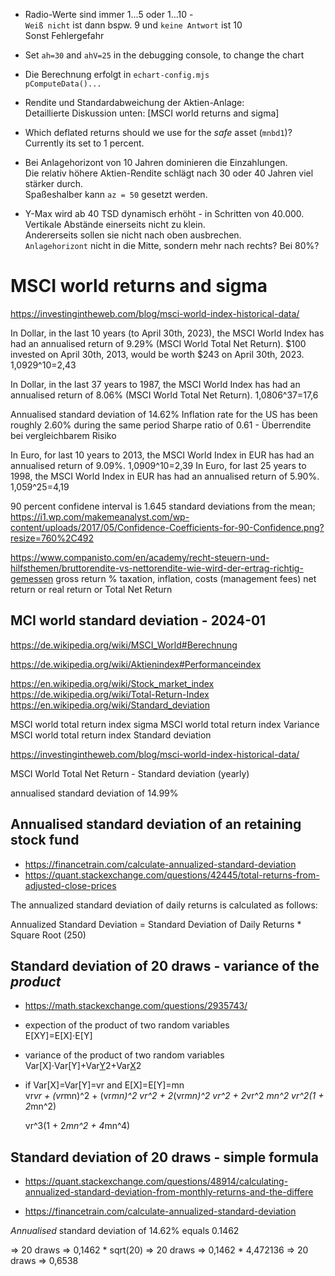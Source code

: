 * Radio-Werte sind immer 1...5 oder 1...10 -   
  `Weiß nicht` ist dann bspw. 9 und `keine Antwort` ist 10  
  Sonst Fehlergefahr

* Set `ah=30` and `ahV=25` in the debugging console, to change the chart

* Die Berechnung erfolgt in `echart-config.mjs`  
  `pComputeData()...`

* Rendite und Standardabweichung der Aktien-Anlage:  
  Detaillierte Diskussion unten: [MSCI world returns and sigma]

* Which deflated returns should we use for the _safe_ asset (`mnbd1`)?  
  Currently its set to 1 percent.

* Bei Anlagehorizont von 10 Jahren dominieren die Einzahlungen.  
  Die relativ höhere Aktien-Rendite schlägt nach 30 oder 40 Jahren viel stärker durch.  
  Spaßeshalber kann `az = 50` gesetzt werden.

* Y-Max wird ab 40 TSD dynamisch erhöht - in Schritten von 40.000.  
  Vertikale Abstände einerseits nicht zu klein.  
  Andererseits sollen sie nicht nach oben ausbrechen.  
  `Anlagehorizont` nicht in die Mitte, sondern mehr nach rechts? Bei 80%? 


# MSCI world returns and sigma

<https://investingintheweb.com/blog/msci-world-index-historical-data/>

In Dollar, in the last 10 years (to April 30th, 2023), the MSCI World Index has had an annualised return of 9.29% 
  (MSCI World Total Net Return).
	$100 invested on April 30th, 2013, would be worth $243 on April 30th, 2023.
	1,0929^10=2,43

In Dollar, in the last 37 years to 1987, the MSCI World Index has had an annualised return of 8.06% 
  (MSCI World Total Net Return). 
	1,0806^37=17,6

Annualised standard deviation of 14.62%
Inflation rate for the US has been roughly 2.60% during the same period
Sharpe ratio of 0.61 - Überrendite bei vergleichbarem Risiko

In Euro, for last 10 years to 2013, the MSCI World Index in EUR has had an annualised return of 9.09%.
	1,0909^10=2,39
In Euro, for last 25 years to 1998, the MSCI World Index in EUR has had an annualised return of 5.90%.
	1,059^25=4,19

90 percent confidene interval is 1.645 standard deviations from the mean; 
<https://i1.wp.com/makemeanalyst.com/wp-content/uploads/2017/05/Confidence-Coefficients-for-90-Confidence.png?resize=760%2C492>



<https://www.companisto.com/en/academy/recht-steuern-und-hilfsthemen/bruttorendite-vs-nettorendite-wie-wird-der-ertrag-richtig-gemessen>
gross return
 % taxation, inflation, costs (management fees)
net return or real return or Total Net Return 


## MCI world standard deviation - 2024-01

https://de.wikipedia.org/wiki/MSCI_World#Berechnung

https://de.wikipedia.org/wiki/Aktienindex#Performanceindex

https://en.wikipedia.org/wiki/Stock_market_index
https://de.wikipedia.org/wiki/Total-Return-Index
https://en.wikipedia.org/wiki/Standard_deviation

MSCI world total return index  sigma 
MSCI world total return index  Variance
MSCI world total return index  Standard deviation


<https://investingintheweb.com/blog/msci-world-index-historical-data/>

MSCI World Total Net Return - Standard deviation (yearly)

 annualised standard deviation of 14.99%
 
 
## Annualised standard deviation of an retaining stock fund

* <https://financetrain.com/calculate-annualized-standard-deviation>
* <https://quant.stackexchange.com/questions/42445/total-returns-from-adjusted-close-prices>

The annualized standard deviation of daily returns is calculated as follows:

Annualized Standard Deviation = Standard Deviation of Daily Returns * Square Root (250)

## Standard deviation of 20 draws - variance of the _product_

* https://math.stackexchange.com/questions/2935743/

* expection of the product of two random variables  
  E[XY]=E[X]⋅E[Y]

* variance  of the product of two random variables  
  Var[X]⋅Var[Y]+Var[Y](E[X])2+Var[X](E[Y])2 

* if Var[X]=Var[Y]=vr and E[X]=E[Y]=mn  
    vr*vr +   (vr*mn)^2 + (vr*mn)^2 
    vr^2  + 2*(vr*mn)^2 
    vr^2  + 2*vr^2 *mn^2
    vr^2(1 + 2*mn^2) 

    vr^3(1 + 2*mn^2 + 4*mn^4) 

## Standard deviation of 20 draws - simple formula

* <https://quant.stackexchange.com/questions/48914/calculating-annualized-standard-deviation-from-monthly-returns-and-the-differe>

* <https://financetrain.com/calculate-annualized-standard-deviation>

_Annualised_ standard deviation of 14.62%  equals  0.1462

=> 20 draws => 0,1462 * sqrt(20)
=> 20 draws => 0,1462 * 4,472136
=> 20 draws => 0,6538


